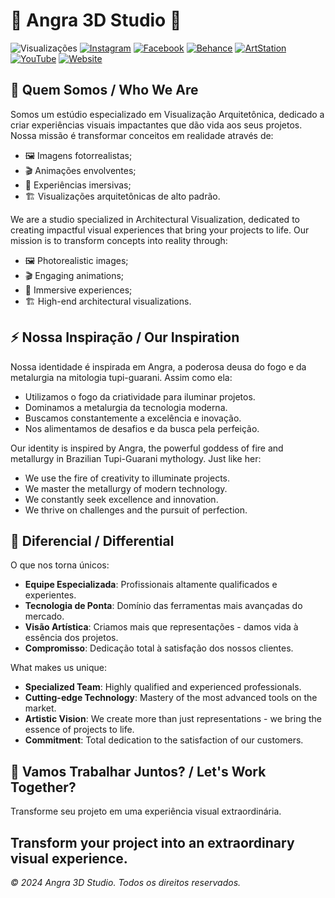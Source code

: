 #  🔺 Angra 3D Studio 🔺 

![Visualizações](https://komarev.com/ghpvc/?username=angra3dstudio&color=blueviolet&style=flat-square&label=Profile+Views)
[![Instagram](https://img.shields.io/badge/Instagram-%23E4405F.svg?style=flat-square&logo=Instagram&logoColor=white)](https://instagram.com/angra3dstudio)
[![Facebook](https://img.shields.io/badge/Facebook-%231877F2.svg?style=flat-square&logo=Facebook&logoColor=white)](https://www.facebook.com/angra3dstudio)
[![Behance](https://img.shields.io/badge/Behance-%231769FF.svg?style=flat-square&logo=behance&logoColor=white)](https://www.behance.net/angra3dstudio)
[![ArtStation](https://img.shields.io/badge/ArtStation-%232A79C6.svg?style=flat-square&logo=ArtStation&logoColor=white)](https://www.artstation.com/angra_3d_studio)
[![YouTube](https://img.shields.io/badge/YouTube-%23FF0000.svg?style=flat-square&logo=YouTube&logoColor=white)](https://www.youtube.com/@Angra3DStudio)
[![Website](https://img.shields.io/badge/website-000000?style=flat-square&logo=About.me&logoColor=white)](https://angra3dstudio.com)

## 🎨 Quem Somos / Who We Are

Somos um estúdio especializado em Visualização Arquitetônica, dedicado a criar experiências visuais impactantes que dão vida aos seus projetos. Nossa missão é transformar conceitos em realidade através de:

* 🖼️ Imagens fotorrealistas;
* 🎬 Animações envolventes;
* 🌟 Experiências imersivas;
* 🏗️ Visualizações arquitetônicas de alto padrão.


We are a studio specialized in Architectural Visualization, dedicated to creating impactful visual experiences that bring your projects to life. Our mission is to transform concepts into reality through:

* 🖼️ Photorealistic images;
* 🎬 Engaging animations;
* 🌟 Immersive experiences;
* 🏗️ High-end architectural visualizations.


## ⚡ Nossa Inspiração / Our Inspiration

Nossa identidade é inspirada em Angra, a poderosa deusa do fogo e da metalurgia na mitologia tupi-guarani. Assim como ela:

* Utilizamos o fogo da criatividade para iluminar projetos.
* Dominamos a metalurgia da tecnologia moderna.
* Buscamos constantemente a excelência e inovação.
* Nos alimentamos de desafios e da busca pela perfeição.


Our identity is inspired by Angra, the powerful goddess of fire and metallurgy in Brazilian Tupi-Guarani mythology. Just like her:

* We use the fire of creativity to illuminate projects.
* We master the metallurgy of modern technology.
* We constantly seek excellence and innovation.
* We thrive on challenges and the pursuit of perfection.


## 💫 Diferencial / Differential

O que nos torna únicos:

* **Equipe Especializada**: Profissionais altamente qualificados e experientes.
* **Tecnologia de Ponta**: Domínio das ferramentas mais avançadas do mercado.
* **Visão Artística**: Criamos mais que representações - damos vida à essência dos projetos.
* **Compromisso**: Dedicação total à satisfação dos nossos clientes.


What makes us unique:

* **Specialized Team**: Highly qualified and experienced professionals.
* **Cutting-edge Technology**: Mastery of the most advanced tools on the market.
* **Artistic Vision**: We create more than just representations - we bring the essence of projects to life.
* **Commitment**: Total dedication to the satisfaction of our customers.


## 🤝 Vamos Trabalhar Juntos? / Let's Work Together?

Transforme seu projeto em uma experiência visual extraordinária.

Transform your project into an extraordinary visual experience.
---

_© 2024 Angra 3D Studio. Todos os direitos reservados._
